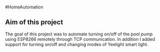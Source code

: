 #HomeAutomation

## Aim of this project
The goal of this project was to automate turning on/off of the pool pump using ESP8266 remotely through TCP communication. In addition I added support for turning on/off and changing modes of Yeelight smart light.
